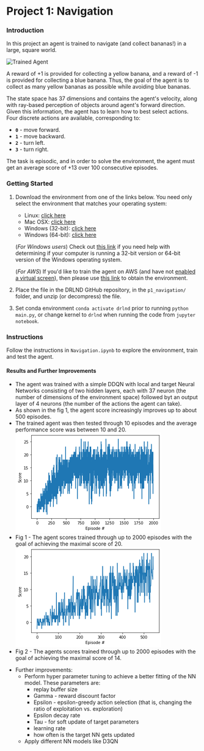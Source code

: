 [//]: # (Image References)

[image1]: https://user-images.githubusercontent.com/10624937/42135619-d90f2f28-7d12-11e8-8823-82b970a54d7e.gif "Trained Agent"

# Project 1: Navigation

### Introduction

In this project an agent is trained to navigate (and collect bananas!) in a large, square world.  

![Trained Agent][image1]

A reward of +1 is provided for collecting a yellow banana, and a reward of -1 is provided for collecting a blue banana.  Thus, the goal of the agent is to collect as many yellow bananas as possible while avoiding blue bananas.  

The state space has 37 dimensions and contains the agent's velocity, along with ray-based perception of objects around agent's forward direction.  Given this information, the agent has to learn how to best select actions.  Four discrete actions are available, corresponding to:
- **`0`** - move forward.
- **`1`** - move backward.
- **`2`** - turn left.
- **`3`** - turn right.

The task is episodic, and in order to solve the environment, the agent must get an average score of +13 over 100 consecutive episodes.

### Getting Started

1. Download the environment from one of the links below.  You need only select the environment that matches your operating system:
    - Linux: [click here](https://s3-us-west-1.amazonaws.com/udacity-drlnd/P1/Banana/Banana_Linux.zip)
    - Mac OSX: [click here](https://s3-us-west-1.amazonaws.com/udacity-drlnd/P1/Banana/Banana.app.zip)
    - Windows (32-bit): [click here](https://s3-us-west-1.amazonaws.com/udacity-drlnd/P1/Banana/Banana_Windows_x86.zip)
    - Windows (64-bit): [click here](https://s3-us-west-1.amazonaws.com/udacity-drlnd/P1/Banana/Banana_Windows_x86_64.zip)
    
    (_For Windows users_) Check out [this link](https://support.microsoft.com/en-us/help/827218/how-to-determine-whether-a-computer-is-running-a-32-bit-version-or-64) if you need help with determining if your computer is running a 32-bit version or 64-bit version of the Windows operating system.

    (_For AWS_) If you'd like to train the agent on AWS (and have not [enabled a virtual screen](https://github.com/Unity-Technologies/ml-agents/blob/master/docs/Training-on-Amazon-Web-Service.md)), then please use [this link](https://s3-us-west-1.amazonaws.com/udacity-drlnd/P1/Banana/Banana_Linux_NoVis.zip) to obtain the environment.

2. Place the file in the DRLND GitHub repository, in the `p1_navigation/` folder, and unzip (or decompress) the file. 

3. Set conda environment `conda activate drlnd` prior to running `python main.py`, or change kernel to `drlnd` when running the code from `jupyter notebook`.
### Instructions

Follow the instructions in `Navigation.ipynb` to explore the environment, train and test the agent. 

#### Results and Further Improvements
- The agent was trained with a simple DDQN with local and target Neural Networks consisting of two hidden layers, each with 37 neuron (the number of dimensions of the environment space) followed byt an output layer of 4 neurons (the number of the actions the agent can take).
- As shown in the fig 1, the agent score increasingly improves up to about 500 episodes.
- The trained agent was then tested through 10 episodes and the average performance score was between 10 and 20.
![Fig 2](p1_navigation_scores_2000_episods_max_score_20.png)
- Fig 1 - The agent scores trained through up to 2000 episodes with the goal of achieving the maximal score of 20.
![Fig 1](p1_navigation_scores_2000_episods_max_score_14.png) 
- Fig 2 - The agents scores trained through up to 2000 episodes with the goal of achieving the maximal score of 14.
* Further improvements:
  * Perform hyper parameter tuning to achieve a better fitting of the NN model. These parameters are:
    * replay buffer size
    * Gamma - reward discount factor
    * Epsilon - epsilon-greedy action selection (that is, changing the ratio of exploitation vs. exploration)
    * Epsilon decay rate
    * Tau - for soft update of target parameters
    * learning rate
    * how often is the target NN gets updated
  * Apply different NN models like D3QN
